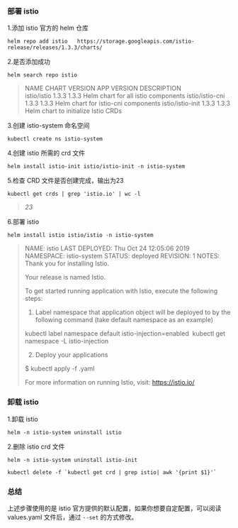 ### 部署 istio 

1.添加 istio 官方的 helm 仓库

```shell
helm repo add istio   https://storage.googleapis.com/istio-release/releases/1.3.3/charts/
```

2.是否添加成功

```shell
helm search repo istio
```

> NAME                    CHART VERSION   APP VERSION     DESCRIPTION                        
> istio/istio             1.3.3           1.3.3           Helm chart for all istio components
> istio/istio-cni         1.3.3           1.3.3           Helm chart for istio-cni components
> istio/istio-init        1.3.3           1.3.3           Helm chart to initialize Istio CRDs

3.创建 istio-system 命名空间

```shell
kubectl create ns istio-system
```

4.创建 istio 所需的 crd 文件

```shell
helm install istio-init istio/istio-init -n istio-system
```

5.检查 CRD 文件是否创建完成，输出为23

```shell
kubectl get crds | grep 'istio.io' | wc -l
```

> *23*

6.部署 istio

```shell
helm install istio istio/istio -n istio-system
```

> NAME: istio
> LAST DEPLOYED: Thu Oct 24 12:05:06 2019
> NAMESPACE: istio-system
> STATUS: deployed
> REVISION: 1
> NOTES:
> Thank you for installing Istio.
>
> Your release is named Istio.
>
> To get started running application with Istio, execute the following steps:
> 1. Label namespace that application object will be deployed to by the following command (take default namespace as an example)
>
>  kubectl label namespace default istio-injection=enabled
> ​ kubectl get namespace -L istio-injection
>
> 2. Deploy your applications
>
> $ kubectl apply -f <your-application>.yaml
>
> For more information on running Istio, visit:
> https://istio.io/

### 卸载 istio

1.卸载 istio 

```shell
helm -n istio-system uninstall istio
```

2.删除 istio crd 文件

```shell
helm -n istio-system uninstall istio-init

kubectl delete -f `kubectl get crd | grep istio| awk '{print $1}'`
```

### 总结

上述步骤使用的是 istio 官方提供的默认配置，如果你想要自定配置，可以阅读 values.yaml 文件后，通过 `--set` 的方式修改。